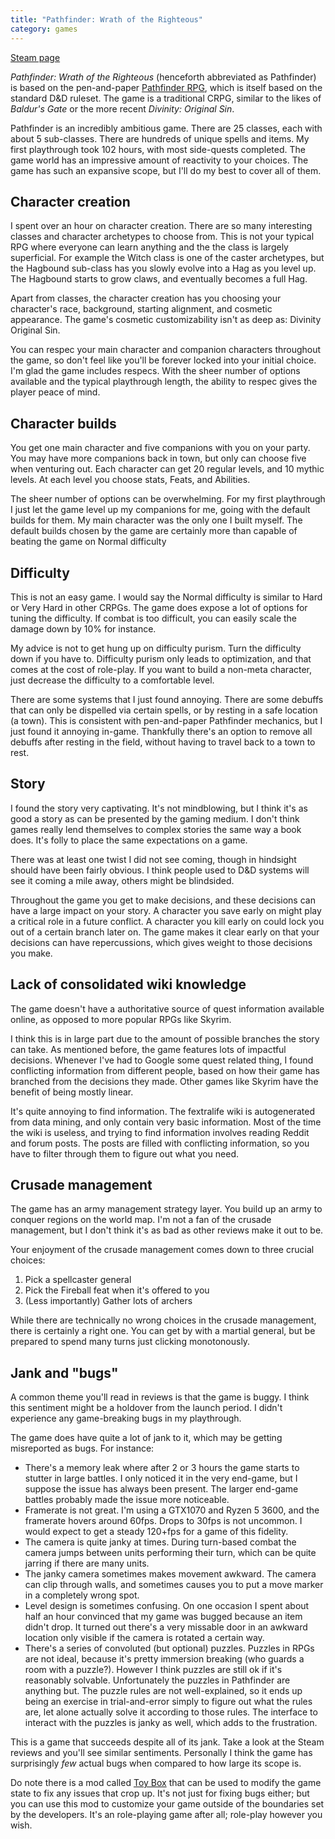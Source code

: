 ```yaml
---
title: "Pathfinder: Wrath of the Righteous"
category: games
---
```


[Steam page](https://store.steampowered.com/app/1184370/Pathfinder\_Wrath\_of\_the\_Righteous/)

_Pathfinder: Wrath of the Righteous_ (henceforth abbreviated as Pathfinder) is
based on the pen-and-paper [Pathfinder
RPG](https://en.wikipedia.org/wiki/Pathfinder_Roleplaying_Game), which is
itself based on the standard D&D ruleset. The game is a traditional CRPG,
similar to the likes of _Baldur's Gate_ or the more recent _Divinity: Original
Sin_.

Pathfinder is an incredibly ambitious game. There are 25 classes, each with
about 5 sub-classes. There are hundreds of unique spells and items. My first
playthrough took 102 hours, with most side-quests completed. The game world has
an impressive amount of reactivity to your choices. The game has such an
expansive scope, but I'll do my best to cover all of them.

## Character creation

I spent over an hour on character creation. There are so many interesting
classes and character archetypes to choose from. This is not your typical RPG
where everyone can learn anything and the the class is largely superficial. For
example the Witch class is one of the caster archetypes, but the Hagbound
sub-class has you slowly evolve into a Hag as you level up. The Hagbound starts
to grow claws, and eventually becomes a full Hag.

Apart from classes, the character creation has you choosing your character's
race, background, starting alignment, and cosmetic appearance. The game's
cosmetic customizability isn't as deep as: Divinity Original Sin.

You can respec your main character and companion characters throughout the
game, so don't feel like you'll be forever locked into your initial choice. I'm
glad the game includes respecs. With the sheer number of options available and
the typical playthrough length, the ability to respec gives the player peace of
mind.

## Character builds

You get one main character and five companions with you on your party. You may
have more companions back in town, but only can choose five when venturing out.
Each character can get 20 regular levels, and 10 mythic levels. At each level
you choose stats, Feats, and Abilities.

The sheer number of options can be overwhelming. For my first playthrough I
just let the game level up my companions for me, going with the default builds
for them. My main character was the only one I built myself. The default builds
chosen by the game are certainly more than capable of beating the game on
Normal difficulty

## Difficulty

This is not an easy game. I would say the Normal difficulty is similar to Hard
or Very Hard in other CRPGs. The game does expose a lot of options for tuning
the difficulty. If combat is too difficult, you can easily scale the damage
down by 10% for instance.

My advice is not to get hung up on difficulty purism. Turn the difficulty down
if you have to. Difficulty purism only leads to optimization, and that comes at
the cost of role-play. If you want to build a non-meta character, just decrease
the difficulty to a comfortable level.

There are some systems that I just found annoying. There are some debuffs that
can only be dispelled via certain spells, or by resting in a safe location (a
town). This is consistent with pen-and-paper Pathfinder mechanics, but I just
found it annoying in-game. Thankfully there's an option to remove all debuffs
after resting in the field, without having to travel back to a town to rest.

## Story

I found the story very captivating. It's not mindblowing, but I think it's as
good a story as can be presented by the gaming medium. I don't think games
really lend themselves to complex stories the same way a book does. It's folly
to place the same expectations on a game.

There was at least one twist I did not see coming, though in hindsight should
have been fairly obvious. I think people used to D&D systems will see it coming
a mile away, others might be blindsided.

Throughout the game you get to make decisions, and these decisions can have a
large impact on your story. A character you save early on might play a critical
role in a future conflict. A character you kill early on could lock you out of
a certain branch later on. The game makes it clear early on that your decisions
can have repercussions, which gives weight to those decisions you make.

## Lack of consolidated wiki knowledge

The game doesn't have a authoritative source of quest information available
online, as opposed to more popular RPGs like Skyrim.

I think this is in large part due to the amount of possible branches the story
can take. As mentioned before, the game features lots of impactful decisions.
Whenever I've had to Google some quest related thing, I found conflicting
information from different people, based on how their game has branched from
the decisions they made. Other games like Skyrim have the benefit of being
mostly linear.

It's quite annoying to find information. The fextralife wiki is autogenerated
from data mining, and only contain very basic information. Most of the time the
wiki is useless, and trying to find information involves reading Reddit and
forum posts. The posts are filled with conflicting information, so you have to
filter through them to figure out what you need.

## Crusade management

The game has an army management strategy layer. You build up an army to conquer
regions on the world map. I'm not a fan of the crusade management, but I don't
think it's as bad as other reviews make it out to be.

Your enjoyment of the crusade management comes down to three crucial choices:

1. Pick a spellcaster general
2. Pick the Fireball feat when it's offered to you
3. (Less importantly) Gather lots of archers

While there are technically no wrong choices in the crusade management, there
is certainly a right one. You can get by with a martial general, but be
prepared to spend many turns just clicking monotonously.

## Jank and "bugs"

A common theme you'll read in reviews is that the game is buggy. I think this
sentiment might be a holdover from the launch period. I didn't experience any
game-breaking bugs in my playthrough.

The game does have quite a lot of jank to it, which may be getting misreported
as bugs. For instance:

- There's a memory leak where after 2 or 3 hours the game starts to stutter in
  large battles. I only noticed it in the very end-game, but I suppose the
  issue has always been present. The larger end-game battles probably made the
  issue more noticeable.
- Framerate is not great. I'm using a GTX1070 and Ryzen 5 3600, and the
  framerate hovers around 60fps. Drops to 30fps is not uncommon. I would expect
  to get a steady 120+fps for a game of this fidelity.
- The camera is quite janky at times. During turn-based combat the camera jumps
  between units performing their turn, which can be quite jarring if there are
  many units.
- The janky camera sometimes makes movement awkward. The camera can clip
  through walls, and sometimes causes you to put a move marker in a completely
  wrong spot.
- Level design is sometimes confusing. On one occasion I spent about half an
  hour convinced that my game was bugged because an item didn't drop. It turned
  out there's a very missable door in an awkward location only visible if the
  camera is rotated a certain way.
- There's a series of convoluted (but optional) puzzles. Puzzles in RPGs are
  not ideal, because it's pretty immersion breaking (who guards a room with a
  puzzle?). However I think puzzles are still ok if it's reasonably solvable.
  Unfortunately the puzzles in Pathfinder are anything but. The puzzle rules
  are not well-explained, so it ends up being an exercise in trial-and-error
  simply to figure out what the rules are, let alone actually solve it
  according to those rules. The interface to interact with the puzzles is janky
  as well, which adds to the frustration.

This is a game that succeeds despite all of its jank. Take a look at the Steam
reviews and you'll see similar sentiments. Personally I think the game has
surprisingly _few_ actual bugs when compared to how large its scope is.

Do note there is a mod called [Toy
Box](https://www.nexusmods.com/pathfinderwrathoftherighteous/mods/8) that can
be used to modify the game state to fix any issues that crop up. It's not just
for fixing bugs either; but you can use this mod to customize your game outside
of the boundaries set by the developers. It's an role-playing game after all;
role-play however you wish.
